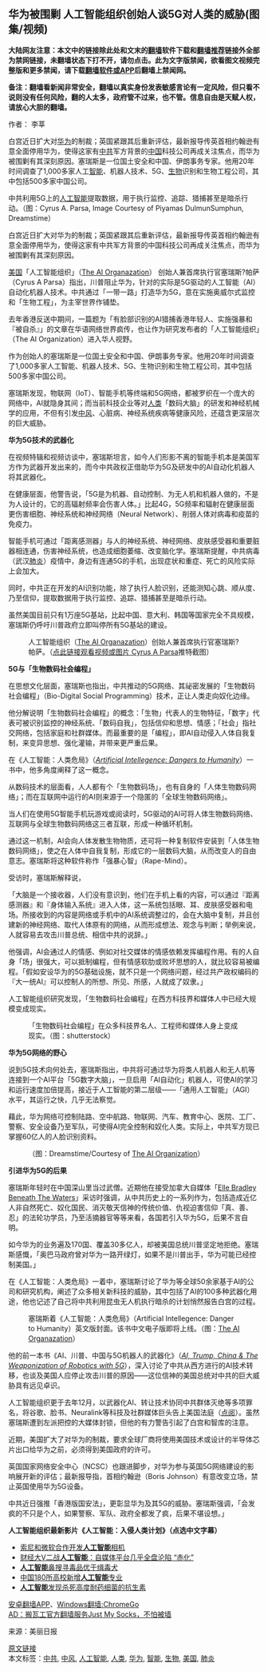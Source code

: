  <h2>华为被围剿 人工智能组织创始人谈5G对人类的威胁(图集/视频)</h2> <p class="notice"><b>大陆网友注意：本文中的链接除此处和文末的<a href="https://github.com/bannedbook/fanqiang" >翻墙</a>软件下载和<a href="https://github.com/killgcd/justmysocks/blob/master/README.md">翻墙推荐</a>链接外全部为禁网链接，未翻墙状态下打不开，请勿点击。此为文字版禁闻，欲看图文视频完整版和更多禁闻，请下载<a href="https://github.com/bannedbook/fanqiang">翻墙软件或APP</a>后翻墙上禁闻网。</p><p>备注：翻墙看新闻非常安全，翻墙以真实身份发表敏感言论有一定风险，但只看不说则没有任何风险，翻的人太多，政府管不过来，也不管。信息自由是天赋人权，请放心大胆的翻墙。</b></p>  <div class="entry"> <p>作者： 李莘</p> <p id="summary">白宫近日扩大对<a href="https://www.bannedbook.org/bnews/tag/%e5%8d%8e%e4%b8%ba/" class="st_tag internal_tag" rel="tag" title="标签 华为 下的日志">华为</a>的制裁；英国紧跟其后重新评估，最新报导传英首相约翰逊有意全面停用华为，使得这家有<a href="https://www.bannedbook.org/bnews/tag/%e4%b8%ad%e5%85%b1/" class="st_tag internal_tag" rel="tag" title="标签 中共 下的日志">中共</a>军方背景的<span class='wp_keywordlink_affiliate'><a href="https://www.bannedbook.org/" title="中国" target="_blank">中国</a></span>科技公司再成关注焦点，而华为被围剿有其深刻原因。塞瑞斯是一位国土安全和中国、伊朗事务专家。他用20年时间调查了1,000多家人工<a href="https://www.bannedbook.org/bnews/tag/%E6%99%BA%E8%83%BD/" class="st_tag internal_tag" rel="tag" title="标签 智能 下的日志">智能</a>、机器人技术、5G、<a href="https://www.bannedbook.org/bnews/tag/%E7%94%9F%E7%89%A9/" class="st_tag internal_tag" rel="tag" title="标签 生物 下的日志">生物</a>识别和生物工程公司，其中包括500多家中国公司。</p> <p>中共利用5G上的<a href="https://www.bannedbook.org/bnews/tag/%e4%ba%ba%e5%b7%a5%e6%99%ba%e8%83%bd/" class="st_tag internal_tag" rel="tag" title="标签 人工智能 下的日志">人工智能</a>提取数据，用于执行监控、追踪、猎捕甚至是暗杀行动。（图：Cyrus A. Parsa, Image Courtesy of Piyamas DulmunSumphun, Dreamstime）</p> <p>白宫近日扩大对华为的制裁；英国紧跟其后重新评估，最新报导传英首相约翰逊有意全面停用华为，使得这家有中共军方背景的中国科技公司再成关注焦点，而华为被围剿有其深刻原因。</p> <p><a href="https://www.bannedbook.org/bnews/tag/%e7%be%8e%e5%9b%bd/" class="st_tag internal_tag" rel="tag" title="标签 美国 下的日志">美国</a>「人工智能组织」（<a href="https://theaiorganization.com/" rel="noopener noreferrer" target="_blank">The AI Organazation</a>） 创始人兼首席执行官塞瑞斯?帕萨（Cyrus A Parsa）指出，川普阻止华为，针对的实际是5G驱动的人工智能（AI）自动化机器人技术。中共通过「一带一路」打造华为5G，意在实施奥威尔式监控和「生物工程」，为主宰世界作铺垫。</p> <p>去年香港反送中期间，一篇题为「有脸部识别的AI猎捕香港年轻人、实施强暴和『被自杀』」的文章在华语网络世界疯传，也让作为研究发布者的「人工智能组织」（The AI Organization）进入华人视野。</p> <p>作为创始人的塞瑞斯是一位国土安全和中国、伊朗事务专家。他用20年时间调查了1,000多家人工智能、机器人技术、5G、生物识别和生物工程公司，其中包括500多家中国公司。</p> <p>塞瑞斯发现，物联网（IoT）、智能手机等终端和5G网络，都被罗织在一个庞大的网络中，AI就隐身其间；而当前科技企业等对<a href="https://www.bannedbook.org/bnews/tag/%e4%ba%ba%e7%b1%bb/" class="st_tag internal_tag" rel="tag" title="标签 人类 下的日志">人类</a>「数码大脑」的研发和神经机械学的应用，不但有引发<a href="https://www.bannedbook.org/bnews/tag/%E4%B8%AD%E9%A3%8E/" class="st_tag internal_tag" rel="tag" title="标签 中风 下的日志">中风</a>、心脏病、神经系统疾病等健康风险，还蕴含更深层次的巨大威胁。</p> <p><strong>华为5G技术的武器化</strong></p> <p>在视频特辑和视频访谈中，塞瑞斯坦言，如今人们形影不离的智能手机本是美国军方作为武器开发出来的，而今中共政权正借助华为5G及研发中的AI自动化机器人将其武器化。</p>  <p>在健康层面，他警告说，「5G是为机器、自动控制、为无人机和机器人做的，不是为人设计的，它的高辐射频率会伤害人体。」比起4G，5G频率和辐射在健康层面更伤害细胞、神经系统和神经网络（Neural Network）、削弱人体对病毒和疫苗的免疫力。</p> <p>智能手机可通过「距离感测器」与人的神经系统、神经网络、皮肤感受器和重要脏器相连通，伤害神经系统，也造成细胞萎缩、改变脑化学。塞瑞斯提醒，中共病毒（武汉<a href="https://www.bannedbook.org/bnews/tag/%e8%82%ba%e7%82%8e/" class="st_tag internal_tag" rel="tag" title="标签 肺炎 下的日志">肺炎</a>）疫情中，身边有连通5G的手机，出现症状和重症、死亡的风险实际上会加大。</p> <p>同时，中共正在开发的AI识别功能，除了执行人脸识别，还能测知心跳、顺从度、乃至信仰，提取数据用于执行监控、追踪、猎捕甚至是暗杀行动。</p> <p>虽然美国目前只有1万座5G基站，比起中国、意大利、韩国等国家完全不具规模，塞瑞斯仍呼吁川普政府立即叫停所有5G基站的建设。</p> <figure aria-describedby="caption-attachment-456848" id="attachment_456848"><figcaption id="caption-attachment-456848">人工智能组织（<a href="https://theaiorganization.com/" rel="noopener noreferrer" target="_blank">The AI Organazation</a>）创始人兼首席执行官塞瑞斯?帕萨。（<a href="https://twitter.com/CyrusAParsa1" rel="noopener noreferrer" target="_blank">点此链接观看视频或图片 Cyrus A Parsa</a>推特截图）</figcaption></figure> <p><strong>5G与「生物数码社会编程」</strong></p> <p>在思想文化层面，塞瑞斯也指出，中共推动的5G网络、其祕密发展的「生物数码社会编程」（Bio-Digital Social Programming）技术，正让人类走向奴化边缘。</p> <p>他分解说明「生物数码社会编程」的概念：「生物」代表人的生物特征，「数字」代表可被识别监控的神经系统、「数码自我」，包括信仰和思想、情感；「社会」指社交网络，包括家庭和社群媒体。而最重要的是「编程」，即AI自动侵入人体自我复制，来变异思想、强化灌输，并带来更严重后果。</p> <p>在《人工智能：人类危局》（<em><a href="https://www.amazon.com/Cyrus-Parsa/e/B07WPWXTCJ%3Fref=dbs_a_mng_rwt_scns_share" target="_blank">Artificial Intellegence: Dangers to Humanity</a></em>）一书中，他多角度阐释了这一概念。</p> <p>从数码技术的层面看，人人都有个「生物数码场」，也有自身的「人体生物数码网络」；而在互联网中运行的AI则来源于一个隐匿的「全球生物数码网络」。</p> <p>当人们在使用5G智能手机玩游戏或阅读时，5G驱动的AI可将人体生物数码网络、互联网与全球生物数码网络这三者互联，形成一种循环机制。</p>  <p>通过这一机制，AI会向人体发散生物物质，还可将一种复制软件安装到「人体生物数码网络」，使之在人体中自我复制，形成它的一层数码大脑，从而改变人的自由意志。塞瑞斯将这种软件称作「强暴心智」（Rape-Mind）。</p> <p>受访时，塞瑞斯解释说，</p> <p>「大脑是一个接收器，人们没有意识到，他们在手机上看的内容，可以通过『距离感测器』和『身体输入系统』进入人体，这一系统包括眼、耳、皮肤感受器和电场。所接收到的内容是网络或手机中的AI系统调整过的，会在大脑中复制，并且创建新的神经网络、取代人体原有的网络，从而形成想法、观念与判断；举例来说，人就容易去攻击川普总统、相信中共的说辞。」</p> <p>他强调，AI会通过人的情感、例如对社交媒体的情感依赖发挥编程作用。有的人自身「场」很强大，可以抵制编程，但有情感软肋或败坏思想的人，就比较容易被编程。「假如安设华为的5G基础设施，就不只是一个网络问题，经过共产政权编码的『大一统AI』可以控制人的所想、所见、所感，人就成了奴隶。」</p> <p>人工智能组织研究发现，「生物数码社会编程」在西方科技界和媒体人中已经大规模变成现实。</p> <figure aria-describedby="caption-attachment-456849" id="attachment_456849"><figcaption id="caption-attachment-456849">「生物数码社会编程」在众多科技界名人、工程师和媒体人身上变成现实。（图：shutterstock）</figcaption></figure> <p><strong>华为5G网络的野心</strong></p> <p>说到5G技术向何处去，塞瑞斯指出，中共将可通过华为将类人机器人和无人机等连接到一个AI平台「5G数字大脑」，一旦启用「AI自动化」机器人，可使AI的学习和运行速度加倍提高，接近于人工智能的第二层级——「通用人工智能」（AGI）水平，其运行之快，几乎无法察觉。</p> <p>藉此，华为网络可控制陆路、空中航路、物联网、汽车、教育中心、医院、工厂、警察、安全设备乃至军队，可使得AI完全控制和奴化人类。实际上，中共军方现已掌握60亿人的人脸识别资料。</p> <figure aria-describedby="caption-attachment-456851" id="attachment_456851"><figcaption id="caption-attachment-456851">（图：Dreamstime/Courtesy of&nbsp;<a href="https://theaiorganization.com/" rel="noopener noreferrer" target="_blank">The AI Organization</a>）</figcaption></figure> <p><strong>引进华为5G的后果</strong></p> <p>塞瑞斯年轻时在中国深山里当过武僧。近期他在接受加拿大自媒体「<a dir="auto" href="https://www.youtube.com/channel/UCq6nat-yVfQVGPA2fenbTQA" spellcheck="false" target="_blank">Elle Bradley Beneath The Waters</a>」采访时强调，从中共历史上的一系列作为，包括造成近亿人非自然死亡、奴化国民、消灭敬天信神的传统价值、仇视迫害信仰「真、善、忍」的法轮功学员，乃至活摘器官等等来看，各国若引入华为5G，后果不言自明。</p>  <p>如今华为的业务遍及170国、覆盖30多亿人，却被美国总统川普坚定地拒绝。塞瑞斯感慨，「奥巴马政府曾对华为一路开绿灯，如果不是川普出手，华为可能已经控制美国。」</p> <p>在《人工智能：人类危局》一着中，塞瑞斯讨论了华为等全球50余家基于AI的公司和研究机构，阐述了众多相关新科技的威胁，其中包括了AI的100多种武器化用途，他也记述了自己将中共利用昆虫无人机执行暗杀的计划悄然报告白宫的过程。</p> <figure aria-describedby="caption-attachment-456850" id="attachment_456850"><figcaption id="caption-attachment-456850">塞瑞斯着《人工智能：人类危局》（Artificial Intellegence: Danger to Humanity）英文版封面。该书中文电子版即将上线。（图：<a href="https://theaiorganization.com/" rel="noopener noreferrer" target="_blank">The AI Organazation</a>）</figcaption></figure> <p>他的前一本书《AI、川普、中国与5G机器人的武器化》（<em><a href="https://www.amazon.com/TRUMP-CHINA-WEAPONIZATION-ROBOTICS-Corporations/dp/1688738711" target="_blank">AI, Trump, China &amp; The Weaponization of Robotics with 5G</a></em>），深入讨论了中共从西方进行的AI技术转移，也谈及美国人应停止攻击川普的原因——这位信神的美国总统对中共的巨大威胁具有远见卓识。</p> <p>人工智能组织更于去年12月，以武器化AI、转让技术协同中共群体灭绝等多项罪名，将谷歌、脸书、Neuralink等科技及社群媒体巨头告上美国法庭（<a href="https://theaiorganization.com/%e8%b0%b7%e6%ad%8cgoogle%ef%bc%8c%e8%84%b8%e4%b9%a6facebook%ef%bc%8cneuralink%e5%9b%a0%e6%ad%a6%e5%99%a8%e5%8c%96%e4%ba%ba%e5%b7%a5%e6%99%ba%e8%83%bd%ef%bc%8c%e6%8a%80%e8%a1%93%e8%bd%89%e8%ae%93/" rel="noopener noreferrer" target="_blank">点阅</a>）。虽然塞瑞斯遭到左派把控的大媒体封锁，但他的有力警告引起了白宫和智库的注意。</p> <p>近期，美国扩大了对华为的制裁，要求全球厂商将使用美国技术或设计的半导体芯片出口给华为之前，必须得到美国政府的许可。</p> <p>英国国家网络安全中心（NCSC）也跟进脚步，对华为参与英国5G网络建设的影响展开新的评估；最新报导指，首相约翰逊（Boris Johnson）有意改变立场，禁止英国使用华为5G设备。</p> <p>中共近日强推「香港版国安法」，更彰显华为及其5G的威胁。塞瑞斯强调，「会发疯的不只是个人，如果警察、军队、政府全都发了疯，后果不堪设想。」</p> <p><strong>人工智能组织最新影片《人工智能：入侵人类计划》（点选中文字幕）</strong></p> <p></p> <p></p>  <ul class='op-related-articles' title='相关阅读'> <li><a href='https://www.bannedbook.org/bnews/lifebaike/20200521/1331822.html' target='_blank'>索尼和微软合作开发<b>人工智能</b>相机</a></li> <li><a href='https://www.bannedbook.org/bnews/comments/20200520/1331304.html' target='_blank'>财经大V二战<b>人工智能</b>：自媒体平台几乎全盘沦陷 “赤化”</a></li> <li><a href='https://www.bannedbook.org/bnews/worldnews/usa/20200401/1304154.html' target='_blank'><b>人工智能</b>鼻搜寻毒品优于缉毒犬</a></li> <li><a href='https://www.bannedbook.org/bnews/baitai/20200304/1288257.html' target='_blank'>中国180所高校新增<b>人工智能</b>专业</a></li> <li><a href='https://www.bannedbook.org/bnews/lifebaike/20200227/1284206.html' target='_blank'><b>人工智能</b>发现杀死高度耐药细菌的抗生素</a></li> </ul> <div class="texttj"> <a href="https://github.com/bannedbook/fanqiang/wiki/%E7%A6%81%E9%97%BB%E7%BD%91%E5%AE%89%E5%8D%93%E7%BF%BB%E5%A2%99%E6%96%B0%E9%97%BBAPP" target="_blank">安卓翻墙APP</a>、<a href="https://github.com/bannedbook/fanqiang/wiki/Chrome%E4%B8%80%E9%94%AE%E7%BF%BB%E5%A2%99%E5%8C%85" target="_blank">Windows翻墙:ChromeGo</a><br/> <a href="https://github.com/killgcd/justmysocks/blob/master/README.md" target="_blank">AD：搬瓦工官方翻墙服务Just My Socks，不怕被墙</a> </div><p> 来源：美丽日报 </p><a name='sharetosocial'></a>         <div><a href='https://www.bannedbook.org/bnews/topimagenews/20200527/1335347.html'>原文链接</a></div>  </div><!--END ENTRY--> <div class="postfooter"> <div>本文标签：<a href="https://www.bannedbook.org/bnews/tag/%e4%b8%ad%e5%85%b1/" rel="tag">中共</a>, <a href="https://www.bannedbook.org/bnews/tag/%E4%B8%AD%E9%A3%8E/" rel="tag">中风</a>, <a href="https://www.bannedbook.org/bnews/tag/%e4%ba%ba%e5%b7%a5%e6%99%ba%e8%83%bd/" rel="tag">人工智能</a>, <a href="https://www.bannedbook.org/bnews/tag/%e4%ba%ba%e7%b1%bb/" rel="tag">人类</a>, <a href="https://www.bannedbook.org/bnews/tag/%e5%8d%8e%e4%b8%ba/" rel="tag">华为</a>, <a href="https://www.bannedbook.org/bnews/tag/%E6%99%BA%E8%83%BD/" rel="tag">智能</a>, <a href="https://www.bannedbook.org/bnews/tag/%E7%94%9F%E7%89%A9/" rel="tag">生物</a>, <a href="https://www.bannedbook.org/bnews/tag/%e7%be%8e%e5%9b%bd/" rel="tag">美国</a>, <a href="https://www.bannedbook.org/bnews/tag/%e8%82%ba%e7%82%8e/" rel="tag">肺炎</a></div>  </div><!--END POSTFOOTER--> 
